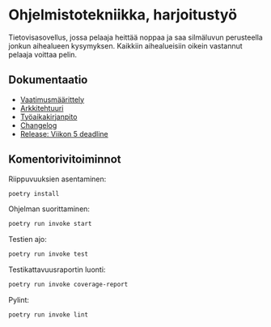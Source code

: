 # Ohjelmistotekniikka, harjoitustyö

Tietovisasovellus, jossa pelaaja heittää noppaa ja saa silmäluvun perusteella jonkun aihealueen kysymyksen. Kaikkiin aihealueisiin oikein vastannut pelaaja voittaa pelin. 


## Dokumentaatio

- [Vaatimusmäärittely](./dokumentaatio/vaatimusmaarittely.md)
- [Arkkitehtuuri](./dokumentaatio/arkkitehtuuri.md)
- [Työaikakirjanpito](./dokumentaatio/tyoaikakirjanpito.md)
- [Changelog](./dokumentaatio/changelog.md)
- [Release: Viikon 5 deadline](https://github.com/veskurau/ot-harjoitustyo/releases/tag/viikko5)

## Komentorivitoiminnot

Riippuvuuksien asentaminen:

```bash
poetry install
```


Ohjelman suorittaminen:

```bash
poetry run invoke start
```


Testien ajo:

```bash
poetry run invoke test
```


Testikattavuusraportin luonti:

```bash
poetry run invoke coverage-report
```


Pylint:

```bash
poetry run invoke lint
```
